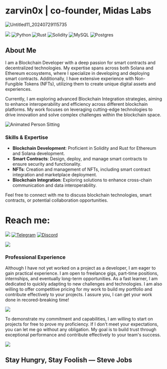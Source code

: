 # zarvin0x | co-founder, Midas Labs
![Untitled11_20240729115735](https://github.com/user-attachments/assets/e927dfa7-b582-45c8-912b-34f955984355)


[![](https://visitcount.itsvg.in/api?id=realZarvin&icon=3&color=12)](https://visitcount.itsvg.in) ![Python](https://img.shields.io/badge/python-3670A0?style=for-the-badge&logo=python&logoColor=ffdd54) ![Rust](https://img.shields.io/badge/rust-%23000000.svg?style=for-the-badge&logo=rust&logoColor=white) ![Solidity](https://img.shields.io/badge/Solidity-%23363636.svg?style=for-the-badge&logo=solidity&logoColor=white) ![MySQL](https://img.shields.io/badge/mysql-4479A1.svg?style=for-thebadge&logo=mysql&logoColor=white) ![Postgres](https://img.shields.io/badge/postgres-%23316192.svg?style=for-the-badge&logo=postgresql&logoColor=white)


## About Me

I am a Blockchain Developer with a deep passion for smart contracts and decentralized technologies. My expertise spans across both Solana and Ethereum ecosystems, where I specialize in developing and deploying smart contracts. Additionally, I have extensive experience with Non-Fungible Tokens (NFTs), utilizing them to create unique digital assets and experiences.

Currently, I am exploring advanced Blockchain Integration strategies, aiming to enhance interoperability and efficiency across different blockchain platforms. My work focuses on leveraging cutting-edge technologies to drive innovation and solve complex challenges within the blockchain space.


![Animated Person Sitting](https://media4.giphy.com/media/qgQUggAC3Pfv687qPC/giphy.gif?cid=6c09b952dqd2decpho1x8hf45voetqqpor1eiviyw5ow9i03&ep=v1_internal_gif_by_id&rid=giphy.gif&ct=g)


### Skills & Expertise
- **Blockchain Development**: Proficient in Solidity and Rust for Ethereum and Solana development.
- **Smart Contracts**: Design, deploy, and manage smart contracts to ensure security and functionality.
- **NFTs**: Creation and management of NFTs, including smart contract integration and marketplace deployment.
- **Blockchain Integration**: Exploring solutions to enhance cross-chain communication and data interoperability.

Feel free to connect with me to discuss blockchain technologies, smart contracts, or potential collaboration opportunities.

# Reach me:
[![ ](https://img.shields.io/badge/X-black.svg?logo=X&logoColor=white)](https://x.com/@0xzarvin) [![Telegram](https://img.shields.io/badge/Telegram-Join%20Chat-blue)](https://t.me/realzarvin) [![Discord](https://img.shields.io/badge/Discord-Join%20Server-blue?logo=discord)](https://discord.com/invite/7ZSPcb8b)



![](https://github-readme-activity-graph.vercel.app/graph?username=realZarvin&theme=react-dark)


### Professional Experience
Although I have not yet worked on a project as a developer, I am eager to gain practical experience. I am open to freelance gigs, part-time positions, internships, and eventually long-term opportunities. As a fast learner, I am dedicated to quickly adapting to new challenges and technologies. I am also willing to offer competitive pricing for my work to build my portfolio and contribute effectively to your projects. I assure you, I can get your work done in recored-breaking time!



![](https://github-readme-streak-stats.herokuapp.com/?user=realZarvin&theme=dark&hide_border=false)

To demonstrate my commitment and capabilities, I am willing to start on projects for free to prove my proficiency. If I don't meet your expectations, you can let me go without any obligation. My goal is to build trust through exceptional performance and contribute effectively to your team's success.

![](https://github-readme-stats.vercel.app/api/top-langs/?username=realZarvin&theme=dark&hide_border=false&include_all_commits=false&count_private=false&layout=compact)


Stay Hungry, Stay Foolish — Steve Jobs
---

